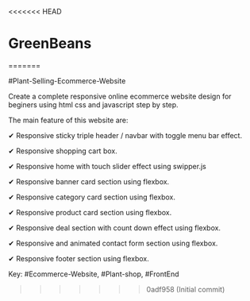 <<<<<<< HEAD
# GreenBeans
=======

#Plant-Selling-Ecommerce-Website

Create a complete responsive online ecommerce website design for beginers using html css and javascript step by step.

The main feature of this website are:

✔ Responsive sticky triple header / navbar with toggle menu bar effect.
   
✔ Responsive shopping cart box.

✔ Responsive home with touch slider effect using swipper.js

✔ Responsive banner card section using flexbox.

✔ Responsive category card section using flexbox.

✔ Responsive product card section using flexbox.

✔ Responsive deal section with count down effect using flexbox.

✔ Responsive and animated contact form section using flexbox.

✔ Responsive footer section using flexbox.

Key: #Ecommerce-Website, #Plant-shop, #FrontEnd
>>>>>>> 0adf958 (Initial commit)
